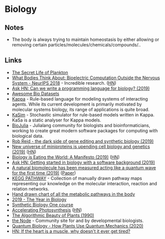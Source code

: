 # Biology

## Notes

- The body is always trying to maintain homeostasis by either allowing or removing certain particles/molecules/chemicals/compounds/..

## Links

- [The Secret Life of Plankton](https://www.youtube.com/watch?v=xFQ_fO2D7f0)
- [What Bodies Think About: Bioelectric Computation Outside the Nervous System - NeurIPS 2018](https://www.youtube.com/watch?v=RjD1aLm4Thg) - Incredible research. ([HN](https://news.ycombinator.com/item?id=18736698))
- [Ask HN: Can we write a programming language for biology? (2019)](https://news.ycombinator.com/item?id=18847253)
- [Awesome Bio Datasets](https://github.com/OpenGene/awesome-bio-datasets#readme)
- [Kappa](https://kappalanguage.org/) - Rule-based language for modeling systems of interacting agents. While its current development is primarily motivated by molecular systems biology, its range of applications is quite broad.
- [KaSim](https://github.com/Kappa-Dev/KaSim) - Stochastic simulator for rule-based models written in Kappa. KaSa is a static analyser for Kappa models.
- [BioJulia](https://biojulia.net/) - Julialang community for biologists and bioinformaticians, working to create great modern software packages for computing with biological data.
- [Rob Reid - the dark side of gene editing and synthetic biology (2019)](https://overcast.fm/+RxHEOdXhc)
- [New universe of miniproteins is upending cell biology and genetics (2019)](https://www.sciencemag.org/news/2019/10/new-universe-miniproteins-upending-cell-biology-and-genetics?rss=1) ([HN](https://news.ycombinator.com/item?id=21284770))
- [Biology is Eating the World: A Manifesto (2019)](https://a16z.com/2019/10/28/biology-eating-world-a16z-manifesto/) ([HN](https://news.ycombinator.com/item?id=21385796))
- [Ask HN: Getting started in biology with a software background (2019)](https://news.ycombinator.com/item?id=21408415)
- [A natural biomolecule has been measured acting like a quantum wave for the first time (2019)](https://www.technologyreview.com/s/614688/a-natural-biomolecule-has-been-measured-acting-in-a-quantum-wave-for-the-first-time/) ([Paper](https://arxiv.org/abs/1910.14538))
- [KEGG PATHWAY](https://www.genome.jp/kegg/pathway.html) - Collection of manually drawn pathway maps representing our knowledge on the molecular interaction, reaction and relation networks.
- [Hand drawn chart of all the metabolic pathways in the body](https://www.reddit.com/r/interestingasfuck/comments/cgitgc/hand_drawn_chart_of_all_the_metabolic_pathways_in/)
- [2019 - The Year in Biology](https://www.quantamagazine.org/quantas-year-in-biology-2019-20191223/)
- [Synthetic Biology One course](https://syntheticbiology1.com/)
- [Accelerating Photosynthesis](http://rubyplants.com/) ([HN](https://news.ycombinator.com/item?id=21999208))
- [The Algorithmic Beauty of Plants (1990)](http://algorithmicbotany.org/papers/abop/abop.pdf)
- [the Node](https://thenode.biologists.com/) - Community site for and by developmental biologists.
- [Quantum Biology - How Plants Use Quantum Mechanics (2020)](https://www.youtube.com/watch?v=Zc9Xk99gCr4)
- [HN: If the heart is a muscle, why doesn't it ever get tired?](https://news.ycombinator.com/item?id=22643333)
